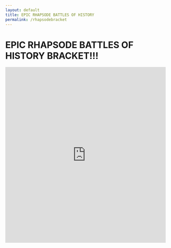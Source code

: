 ```yaml
---
layout: default
title: EPIC RHAPSODE BATTLES OF HISTORY
permalink: /rhapsodebracket
---
```


# EPIC RHAPSODE BATTLES OF HISTORY BRACKET!!!

<iframe src="https://brackethq.com/b/39rhb/embed/" width="100%" height="550" frameborder="0"></iframe>
